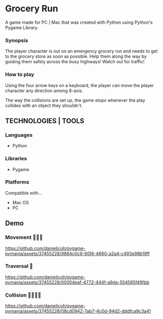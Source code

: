 # Grocery Run

<p>A game made for PC | Mac that was created with Python using Python's Pygame Library.</p>

### Synopsis
<p>The player character is out on an emergency grocery run and needs to get to the grocery store as soon as possible. Help them along the way by guiding them safely across the busy highways! Watch out for traffic! </p>

### How to play
<p>Using the four arrow keys on a keyboard, the player can move the player character any direction among 8-axis.</p>
<p>The way the collisions are set up, the game stops whenever the play collides with an object they shouldn't.</p>

## TECHNOLOGIES | TOOLS
### Languages
<ul>
  <li>Python</li>
</ul>


### Libraries
<ul>
  <li>Pygame</li>
</ul>

### Platforms
<p>Compatible with...</p>
<ul>
  <li>Mac OS</li>
  <li>PC</li>
</ul>

## Demo
### Movement 🚶🏼‍♂️
<!-- VIDEO 1 -->
https://github.com/danieljcoh/pygame-pymania/assets/37455228/9884c0c9-60f4-4660-a2a4-c493e98b19ff

### Traversal 🏃
<!-- VIDEO 2 -->
https://github.com/danieljcoh/pygame-pymania/assets/37455228/00054eaf-4772-444f-a9da-554585f49fbb

### Collision 🚶🏻‍♀️🚗
<!-- VIDEO 3 -->
https://github.com/danieljcoh/pygame-pymania/assets/37455228/08cd0942-7ab7-4c0d-94d2-dddfca9c3a41
